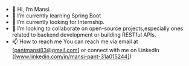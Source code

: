 - 👋 Hi, I’m Mansi.
- 🌱 I’m currently learning Spring Boot
- 🤝 I’m currently looking for Internship.
- 💞️ I’m looking to collaborate on open-source projects,especially ones related to backend development or building RESTful APIs.
- 📫 How to reach me You can reach me via email at [pantmansi83@gmail.com] or connect with me on LinkedIn ([www.linkedin.com/in/mansi-pant-31a015244])

<!---
CsMansi/CsMansi is a ✨ special ✨ repository because its `README.md` (this file) appears on your GitHub profile.
You can click the Preview link to take a look at your changes.
--->
